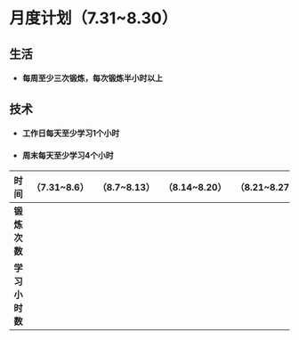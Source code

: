 # 月度计划（7.31~8.30）

## 生活

- #### 每周至少三次锻炼，每次锻炼半小时以上

## 技术

- #### 工作日每天至少学习1个小时

- #### 周末每天至少学习4个小时

| **时间** | **（7.31~8.6）** | **（8.7~8.13）** | **（8.14~8.20）** | **（8.21~8.27）** |
|:----:|:----:|:----:|:----:|:----:|
| **锻炼次数** |   |   |   |   |
| **学习小时数** |   |   |   |   |
